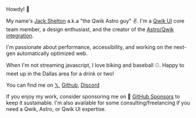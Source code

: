 Howdy! 👋

My name's [Jack Shelton](https://jackshelton.com/) a.k.a "the Qwik Astro guy" ✌️. I'm a [Qwik UI](https://github.com/qwikifiers/qwik-ui) core team member, a design enthusiast, and the creator of the [Astro/Qwik integration](https://github.com/QwikDev/astro).

I'm passionate about performance, accessibility, and working on the next-gen automatically optimized web. 

When I'm not streaming javascript, I love biking and baseball ⚾. Happy to meet up in the Dallas area for a drink or two!

You can find me on
[𝕏](https://twitter.com/TheJackShelton), [Github](https://github.com/thejackshelton), [Discord](https://discordapp.com/users/235529710040252418)

If you enjoy my work, consider sponsoring me on 🫶 [GitHub Sponsors](link) to keep it sustainable. I'm also available for some consulting/freelancing if you need a Qwik, Astro, or Qwik UI expertise.
